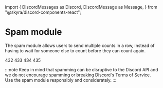 import {
  DiscordMessages as Discord,
  DiscordMessage as Message,
} from "@skyra/discord-components-react";

# Spam module

The spam module allows users to send multiple counts in a row, instead of having to wait for someone else to count before they can count again.

<Discord>
  <Message profile="promise">432</Message>
  <Message profile="promise">433</Message>
  <Message profile="promise">434</Message>
  <Message profile="promise">435</Message>
</Discord>

<br />

:::note
Keep in mind that spamming can be disruptive to the Discord API and we do not encourage spamming or breaking Discord's Terms of Service. Use the spam module responsibly and considerately.
:::
